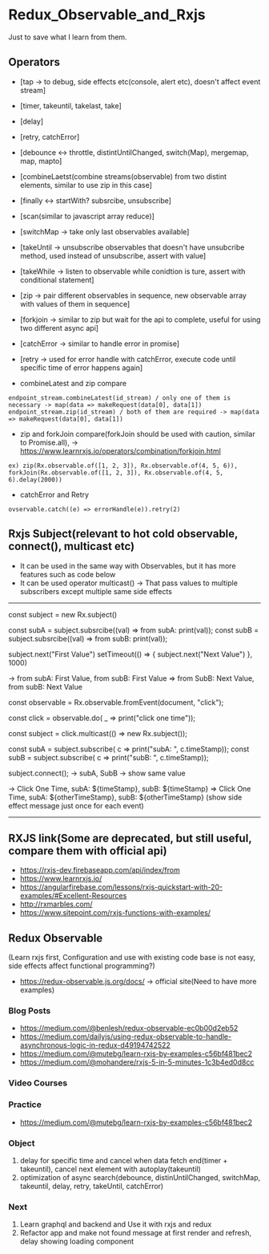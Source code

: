 # Redux_Observable_and_Rxjs

Just to save what I learn from them.

## Operators

* [tap -> to debug, side effects etc(console, alert etc), doesn't affect event stream]
* [timer, takeuntil, takelast, take] 
* [delay] 
* [retry, catchError]
* [debounce <-> throttle, distintUntilChanged, switch(Map), mergemap, map, mapto] 
* [combineLaetst(combine streams(observable) from two distint elements, similar to use zip in this case]
* [finally <-> startWith? subsrcibe, unsubscribe]
* [scan(similar to javascript array reduce)]
* [switchMap -> take only last observables available]
* [takeUntil -> unsubscribe observables that doesn't have unsubcribe method, used instead of unsubscribe, assert with value]
* [takeWhile -> listen to observable while conidtion is ture, assert with conditional statement]
* [zip -> pair different observables in sequence, new observable array with values of them in sequence]
* [forkjoin -> similar to zip but wait for the api to complete, useful for using two different async api]
* [catchError -> similar to handle error in promise]
* [retry -> used for error handle with catchError, execute code until specific time of error happens again]

* combineLatest and zip compare

`
endpoint_stream.combineLatest(id_stream) / only one of them is necessary -> map(data => makeRequest(data[0], data[1])
endpoint_stream.zip(id_stream) / both of them are required -> map(data => makeRequest(data[0], data[1])
`

* zip and forkJoin compare(forkJoin should be used with caution, similar to Promise.all), -> https://www.learnrxjs.io/operators/combination/forkjoin.html


`
ex) zip(Rx.observable.of([1, 2, 3]), Rx.observable.of(4, 5, 6)), forkJoin(Rx.observable.of([1, 2, 3]), Rx.observable.of(4, 5, 6).delay(2000)) 
`


* catchError and Retry 

`
ovservable.catch((e) => errorHandle(e)).retry(2)
`



## Rxjs Subject(relevant to hot cold observable, connect(), multicast etc)

 * It can be used in the same way with Observables, but it has more features such as code below
 * It can be used operator multicast() -> That pass values to multiple subscribers except multiple same side effects

___
const subject = new Rx.subject()

const subA = subject.subsrcibe((val) => from subA: print(val));
const subB = subject.subsrcibe((val) => from subB: print(val));

subject.next("First Value")
setTimeout(() => {
   subject.next("Next Value")
}, 1000)

-> from subA: First Value, from subB: First Value => from SubB: Next Value, from subB: Next Value
 
 const observable = Rx.observable.fromEvent(document, "click");
 
 const click = observable.do( _ => print("click one time"));
 
 const subject = click.multicast(() => new Rx.subject());
 
 const subA = subject.subscribe( c => print("subA: ", c.timeStamp));
 const subB = subject.subscribe( c => print("subB: ", c.timeStamp));
 
 subject.connect(); -> subA, SubB -> show same value
 
-> Click One Time, subA: ${timeStamp}, subB: ${timeStamp} =>  Click One Time, subA: ${otherTimeStamp}, subB: ${otherTimeStamp} 
 (show side effect message just once for each event) 
___


## RXJS link(Some are deprecated, but still useful, compare them with official api)

 * https://rxjs-dev.firebaseapp.com/api/index/from
 * https://www.learnrxjs.io/
 * https://angularfirebase.com/lessons/rxjs-quickstart-with-20-examples/#Excellent-Resources
 * http://rxmarbles.com/
 * https://www.sitepoint.com/rxjs-functions-with-examples/
 
## Redux Observable
(Learn rxjs first, Configuration and use with existing code base is not easy, side effects affect functional programming?)

 * https://redux-observable.js.org/docs/ -> official site(Need to have more examples)
 
 ### Blog Posts
 
 * https://medium.com/@benlesh/redux-observable-ec0b00d2eb52
 * https://medium.com/dailyjs/using-redux-observable-to-handle-asynchronous-logic-in-redux-d49194742522
 * https://medium.com/@mutebg/learn-rxjs-by-examples-c56bf481bec2
 * https://medium.com/@mohandere/rxjs-5-in-5-minutes-1c3b4ed0d8cc

 ### Video Courses
 

 
 ### Practice
 
 * https://medium.com/@mutebg/learn-rxjs-by-examples-c56bf481bec2
 
### Object

 1. delay for specific time and cancel when data fetch end(timer + takeuntil), cancel next element with autoplay(takeuntil)
 2. optimization of async search(debounce, distinUntilChanged, switchMap, takeuntil, delay, retry, takeUntil, catchError)
 
### Next 

 1. Learn graphql and backend and Use it with rxjs and redux
 2. Refactor app and make not found message at first render and refresh, delay showing loading component  
